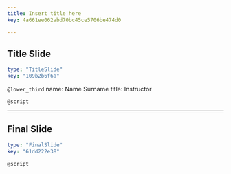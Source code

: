 ```yaml
---
title: Insert title here
key: 4a661ee062abd70bc45ce5706be474d0

---
```

## Title Slide

```yaml
type: "TitleSlide"
key: "109b2b6f6a"
```

`@lower_third`
name: Name Surname
title: Instructor


`@script`



---
## Final Slide

```yaml
type: "FinalSlide"
key: "61dd222e38"
```

`@script`


